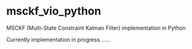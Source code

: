 # msckf_vio_python
MSCKF (Multi-State Constraint Kalman Filter) implementation in Python

Currently implementation in progress ......

